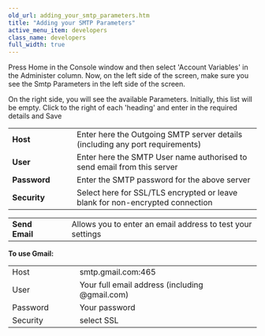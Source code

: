 ```yaml
---
old_url: adding_your_smtp_parameters.htm
title: "Adding your SMTP Parameters"
active_menu_item: developers
class_name: developers
full_width: true
---
```



Press Home in the Console window and then select 'Account Variables' in the Administer column. Now, on the left side of the screen, make sure you see the Smtp Parameters in the left side of the screen.

On the right side, you will see the available Parameters. Initially, this list will be empty. Click to the right of each 'heading' and enter in the required details and Save

<table>
<tr>
<td width="112">
  <strong>Host</strong>

</td>
<td width="19">
</td>
<td width="716">
Enter here the Outgoing SMTP server details (including any port requirements)

</td>
</tr>
<tr>
<td width="112">
  <strong>User</strong>

</td>
<td width="19">
</td>
<td width="716">
Enter here the SMTP User name authorised to send email from this server

</td>
</tr>
<tr>
<td width="112">
  <strong>Password</strong>

</td>
<td width="19">
</td>
<td width="716">
Enter the SMTP password for the above server

</td>
</tr>
<tr>
<td width="112">
  <strong>Security</strong>

</td>
<td width="19">
</td>
<td width="716">
Select here for SSL/TLS encrypted or leave blank for non-encrypted connection

</td>
</tr>
</table>

<table>
<tr>
<td width="96">
  <strong>Send Email</strong>

</td>
<td width="20">
</td>
<td width="550">
Allows you to enter an email address to test your settings

</td>
</tr>
</table>

**To use Gmail:**

<table>
<tr>
<td width="111">
Host

</td>
<td width="22">
</td>
<td width="533">
smtp.gmail.com:465

</td>
</tr>
<tr>
<td width="111">
User

</td>
<td width="22">
</td>
<td width="533">
Your full email address (including @gmail.com)

</td>
</tr>
<tr>
<td width="111">
Password

</td>
<td width="22">
</td>
<td width="533">
Your password

</td>
</tr>
<tr>
<td width="111">
Security

</td>
<td width="22">
</td>
<td width="533">
select SSL

</td>
</tr>
</table>
